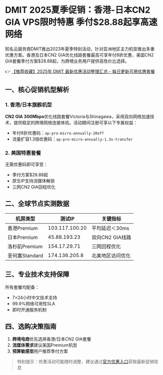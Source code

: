 # DMIT 2025夏季促销：香港-日本CN2 GIA VPS限时特惠 季付$28.88起享高速网络

知名云服务商DMIT推出2023年夏季特别活动，针对亚洲地区主力机型推出多重优惠方案。香港及日本CN2 GIA优化线路套餐最高可享年付8折优惠，美国CN2 GIA套餐季付方案$28.88起，为跨境业务用户提供高性价比选择。

👉 [【推荐收藏】2025年 DMIT 最新优惠活动整理汇总 - 每日更新可用优惠套餐](https://bit.ly/dmit_coupon)

## 一、核心促销机型解析
### 1. 香港/日本旗舰机型
**CN2 GIA 300Mbps**优化线路套餐Victoria与Shinagawa，采用双向网络加速技术，提供稳定的跨境网络连接体验。活动期间注册可享以下专属权益：
- 年付8折优惠码：`ap-pro-micro-annually-20off`
- 流量扩容1.3倍优惠码：`ap-pro-micro-annually-1.3x-transfer`

### 2. 美国特惠套餐
无需优惠码即可享受：
- 季付方案$28.88起
- 原生IP支持流媒体解锁
- 三网CN2 GIA回程优化

## 二、全球节点实测数据
| 机房类型       | 测试IP         | 关键指标                 |
|----------------|----------------|--------------------------|
| 香港Premium    | 103.117.100.20 | 平均延迟＜30ms           |
| 日本Premium    | 45.88.193.23   | 双向CN2 GIA线路          |
| 洛杉矶Premium  | 154.17.29.71   | 三网回程优化             |
| 圣何塞Standard | 174.136.205.8  | 北美地区访问优化         |

## 三、专业技术支持保障
所有套餐均配备：
- 7×24小时中文技术支持
- 99.9%网络可用性SLA
- 即时开通服务机制

## 四、选购决策指南
1. **跨境电商**优先选择香港/日本CN2 GIA套餐
2. **流媒体需求**建议美国Premium机型
3. **预算敏感型**用户推荐季付方案

> 特别提示：优惠活动可能随时调整，建议通过[官方优惠入口](https://bit.ly/dmit_coupon)获取最新促销信息
